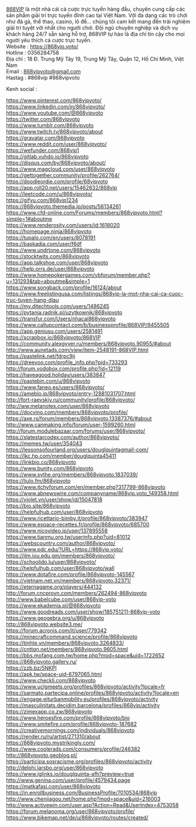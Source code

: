 <a href="https://868vip.voto/">868VIP</a> là một nhà cái cá cược trực tuyến hàng đầu, chuyên cung cấp các sản phẩm giải trí trực tuyến đỉnh cao tại Việt Nam. Với đa dạng các trò chơi như đá gà, thể thao, casino, lô đề… chúng tôi cam kết mang đến trải nghiệm giải trí tuyệt vời nhất cho người chơi. Đội ngũ chuyên nghiệp và dịch vụ khách hàng 24/7 sẵn sàng hỗ trợ, 868VIP tự hào là địa chỉ tin cậy cho mọi người yêu thích cá cược trực tuyến.<br>
Website : <a href="https://868vip.voto/">https://868vip.voto/</a><br>
Hotline : 0356284758<br>
Địa chỉ : 18 Đ. Trung Mỹ Tây 19, Trung Mỹ Tây, Quận 12, Hồ Chí Minh, Việt Nam<br>
Email : 868vipvoto@gmail.com<br>
Hastag : #868vip #868vipvoto<br>

Kenh social :<br>


<a href="https://www.pinterest.com/868vipvoto/">https://www.pinterest.com/868vipvoto/</a><br>
<a href="https://www.linkedin.com/in/868vipvoto/">https://www.linkedin.com/in/868vipvoto/</a><br>
<a href="https://www.youtube.com/@868vipvoto">https://www.youtube.com/@868vipvoto</a><br>
<a href="https://twitter.com/868vipvoto">https://twitter.com/868vipvoto</a><br>
<a href="https://www.tumblr.com/868vipvoto">https://www.tumblr.com/868vipvoto</a><br>
<a href="https://www.twitch.tv/868vipvoto/about">https://www.twitch.tv/868vipvoto/about</a><br>
<a href="https://gravatar.com/868vipvoto">https://gravatar.com/868vipvoto</a><br>
<a href="https://www.reddit.com/user/868vipvoto/">https://www.reddit.com/user/868vipvoto/</a><br>
<a href="https://wefunder.com/868vip1">https://wefunder.com/868vip1</a><br>
<a href="https://gitlab.vuhdo.io/868vipvoto">https://gitlab.vuhdo.io/868vipvoto</a><br>
<a href="https://disqus.com/by/868vipvoto/about/">https://disqus.com/by/868vipvoto/about/</a><br>
<a href="https://www.magcloud.com/user/868vipvoto">https://www.magcloud.com/user/868vipvoto</a><br>
<a href="https://gettogether.community/profile/262764/">https://gettogether.community/profile/262764/</a><br>
<a href="https://doodleordie.com/profile/68vipvoto">https://doodleordie.com/profile/68vipvoto</a><br>
<a href="https://app.roll20.net/users/15462832/868vip">https://app.roll20.net/users/15462832/868vip</a><br>
<a href="https://leetcode.com/u/868vipvoto/">https://leetcode.com/u/868vipvoto/</a><br>
<a href="https://gifyu.com/868vip1234">https://gifyu.com/868vip1234</a><br>
<a href="https://868vipvoto.themedia.jp/posts/56134261">https://868vipvoto.themedia.jp/posts/56134261</a><br>
<a href="https://www.cfd-online.com/Forums/members/868vipvoto.html?simple=1#aboutme">https://www.cfd-online.com/Forums/members/868vipvoto.html?simple=1#aboutme</a><br>
<a href="https://www.renderosity.com/users/id:1618020">https://www.renderosity.com/users/id:1618020</a><br>
<a href="https://homepage.ninja/868vipvoto">https://homepage.ninja/868vipvoto</a><br>
<a href="https://tupalo.com/en/users/8078191">https://tupalo.com/en/users/8078191</a><br>
<a href="https://baskadia.com/user/f6df">https://baskadia.com/user/f6df</a><br>
<a href="https://www.undrtone.com/868vipvoto">https://www.undrtone.com/868vipvoto</a><br>
<a href="https://stocktwits.com/868vipvoto">https://stocktwits.com/868vipvoto</a><br>
<a href="https://app.talkshoe.com/user/868vipvoto">https://app.talkshoe.com/user/868vipvoto</a><br>
<a href="https://help.orrs.de/user/868vipvoto">https://help.orrs.de/user/868vipvoto</a><br>
<a href="https://www.homepokergames.com/vbforum/member.php?u=131293&tab=aboutme&simple=1">https://www.homepokergames.com/vbforum/member.php?u=131293&tab=aboutme&simple=1</a><br>
<a href="https://www.songback.com/profile/16124/about">https://www.songback.com/profile/16124/about</a><br>
<a href="https://www.freelistingusa.com/listings/868vip-la-mot-nha-cai-ca-cuoc-truc-tuyen-hang-djau">https://www.freelistingusa.com/listings/868vip-la-mot-nha-cai-ca-cuoc-truc-tuyen-hang-djau</a><br>
<a href="https://my.djtechtools.com/users/1486245">https://my.djtechtools.com/users/1486245</a><br>
<a href="https://pytania.radnik.pl/uzytkownik/868vipvoto">https://pytania.radnik.pl/uzytkownik/868vipvoto</a><br>
<a href="https://transfur.com/Users/nhacai868vipvoto">https://transfur.com/Users/nhacai868vipvoto</a><br>
<a href="https://www.callupcontact.com/b/businessprofile/868VIP/9455505">https://www.callupcontact.com/b/businessprofile/868VIP/9455505</a><br>
<a href="https://app.geniusu.com/users/2581491">https://app.geniusu.com/users/2581491</a><br>
<a href="https://scrapbox.io/868vipvoto/868VIP">https://scrapbox.io/868vipvoto/868VIP</a><br>
<a href="https://community.alexgyver.ru/members/868vipvoto.90955/#about">https://community.alexgyver.ru/members/868vipvoto.90955/#about</a><br>
<a href="http://www.aunetads.com/view/item-2548191-868VIP.html">http://www.aunetads.com/view/item-2548191-868VIP.html</a><br>
<a href="https://pastelink.net/fdrpc9ji">https://pastelink.net/fdrpc9ji</a><br>
<a href="https://dreevoo.com/profile_info.php?pid=733293">https://dreevoo.com/profile_info.php?pid=733293</a><br>
<a href="http://forum.vodobox.com/profile.php?id=12119">http://forum.vodobox.com/profile.php?id=12119</a><br>
<a href="https://haveagood.holiday/users/383847">https://haveagood.holiday/users/383847</a><br>
<a href="https://pastebin.com/u/868vipvoto">https://pastebin.com/u/868vipvoto</a><br>
<a href="https://www.faneo.es/users/868vipvoto/">https://www.faneo.es/users/868vipvoto/</a><br>
<a href="https://ameblo.jp/868vipvoto/entry-12881031707.html">https://ameblo.jp/868vipvoto/entry-12881031707.html</a><br>
<a href="http://fort-raevskiy.ru/community/profile/868vipvoto/">http://fort-raevskiy.ru/community/profile/868vipvoto/</a><br>
<a href="http://ww.metanotes.com/user/868vipvoto">http://ww.metanotes.com/user/868vipvoto</a><br>
<a href="https://docvino.com/members/868vipvoto/profile/">https://docvino.com/members/868vipvoto/profile/</a><br>
<a href="https://axe.rs/forum/members/868vipvoto.13387376/#about">https://axe.rs/forum/members/868vipvoto.13387376/#about</a><br>
<a href="http://www.canmaking.info/forum/user-1599260.html">http://www.canmaking.info/forum/user-1599260.html</a><br>
<a href="http://forum.modulebazaar.com/forums/user/868vipvoto/">http://forum.modulebazaar.com/forums/user/868vipvoto/</a><br>
<a href="https://slatestarcodex.com/author/868vipvoto/">https://slatestarcodex.com/author/868vipvoto/</a><br>
<a href="https://memes.tw/user/354043">https://memes.tw/user/354043</a><br>
<a href="https://lessonsofourland.org/users/douglquintagmail-com/">https://lessonsofourland.org/users/douglquintagmail-com/</a><br>
<a href="https://lkc.hp.com/member/douglquinta45411">https://lkc.hp.com/member/douglquinta45411</a><br>
<a href="https://linkbio.co/868vipvoto">https://linkbio.co/868vipvoto</a><br>
<a href="https://www.bunity.com/868vipvoto">https://www.bunity.com/868vipvoto</a><br>
<a href="https://www.sythe.org/members/868vipvoto.1837039/">https://www.sythe.org/members/868vipvoto.1837039/</a><br>
<a href="https://liulo.fm/868vipvoto">https://liulo.fm/868vipvoto</a><br>
<a href="https://www.itchyforum.com/en/member.php?317799-868vipvoto">https://www.itchyforum.com/en/member.php?317799-868vipvoto</a><br>
<a href="https://www.abnewswire.com/companyname/868vip.voto_149358.html">https://www.abnewswire.com/companyname/868vip.voto_149358.html</a><br>
<a href="https://violet.vn/user/show/id/15047818">https://violet.vn/user/show/id/15047818</a><br>
<a href="https://bio.site/868vipvoto">https://bio.site/868vipvoto</a><br>
<a href="https://helpfulhub.com/user/868vipvoto">https://helpfulhub.com/user/868vipvoto</a><br>
<a href="https://www.ricettario-bimby.it/profile/868vipvoto/383947">https://www.ricettario-bimby.it/profile/868vipvoto/383947</a><br>
<a href="https://www.espace-recettes.fr/profile/868vipvoto/685700">https://www.espace-recettes.fr/profile/868vipvoto/685700</a><br>
<a href="https://www.nicovideo.jp/user/137895558">https://www.nicovideo.jp/user/137895558</a><br>
<a href="https://www.tianmu.org.tw/userinfo.php?uid=81012">https://www.tianmu.org.tw/userinfo.php?uid=81012</a><br>
<a href="https://webscountry.com/author/868vipvoto/">https://webscountry.com/author/868vipvoto/</a><br>
<a href="https://www.pdc.edu/?URL=https://868vip.voto/">https://www.pdc.edu/?URL=https://868vip.voto/</a><br>
<a href="https://ilm.iou.edu.gm/members/868vipvoto/">https://ilm.iou.edu.gm/members/868vipvoto/</a><br>
<a href="https://schoolido.lu/user/868vipvoto/">https://schoolido.lu/user/868vipvoto/</a><br>
<a href="https://helpfulhub.com/user/868vipvoto/wall">https://helpfulhub.com/user/868vipvoto/wall</a><br>
<a href="https://www.dotafire.com/profile/868vipvoto-145567">https://www.dotafire.com/profile/868vipvoto-145567</a><br>
<a href="https://vietnam.net.vn/members/868vipvoto.32371/">https://vietnam.net.vn/members/868vipvoto.32371/</a><br>
<a href="https://eternagame.org/players/444132">https://eternagame.org/players/444132</a><br>
<a href="http://forum.cncprovn.com/members/262494-868vipvoto">http://forum.cncprovn.com/members/262494-868vipvoto</a><br>
<a href="http://www.babelcube.com/user/868vip-voto">http://www.babelcube.com/user/868vip-voto</a><br>
<a href="https://www.ekademia.pl/@868vipvoto">https://www.ekademia.pl/@868vipvoto</a><br>
<a href="https://www.goodreads.com/user/show/185751211-868vip-voto">https://www.goodreads.com/user/show/185751211-868vip-voto</a><br>
<a href="https://www.geogebra.org/u/868vipvoto">https://www.geogebra.org/u/868vipvoto</a><br>
<a href="http://868vipvoto.website3.me/">http://868vipvoto.website3.me/</a><br>
<a href="https://forum.acronis.com/it/user/779342">https://forum.acronis.com/it/user/779342</a><br>
<a href="https://minecraftcommand.science/profile/868vipvoto">https://minecraftcommand.science/profile/868vipvoto</a><br>
<a href="https://tinhte.vn/members/868vipvoto.3264833/">https://tinhte.vn/members/868vipvoto.3264833/</a><br>
<a href="https://cnttqn.net/members/868vipvoto.9605.html">https://cnttqn.net/members/868vipvoto.9605.html</a><br>
<a href="https://bbs.mofang.com.tw/home.php?mod=space&uid=1722652">https://bbs.mofang.com.tw/home.php?mod=space&uid=1722652</a><br>
<a href="https://868vipvoto.gallery.ru/">https://868vipvoto.gallery.ru/</a><br>
<a href="https://zzb.bz/5NKPl">https://zzb.bz/5NKPl</a><br>
<a href="https://apk.tw/space-uid-6797065.html">https://apk.tw/space-uid-6797065.html</a><br>
<a href="https://www.checkli.com/868vipvoto">https://www.checkli.com/868vipvoto</a><br>
<a href="https://www.uclgmeets.org/profiles/868vipvoto/activity?locale=fr">https://www.uclgmeets.org/profiles/868vipvoto/activity?locale=fr</a><br>
<a href="https://sarmato.partecipa.online/profiles/868vipvoto/activity?locale=en">https://sarmato.partecipa.online/profiles/868vipvoto/activity?locale=en</a><br>
<a href="https://engage.eiturbanmobility.eu/profiles/868vipvoto/activity">https://engage.eiturbanmobility.eu/profiles/868vipvoto/activity</a><br>
<a href="https://masculinitats.decidim.barcelona/profiles/868vip/activity">https://masculinitats.decidim.barcelona/profiles/868vip/activity</a><br>
<a href="https://zimexapp.co.zw/868vipvoto">https://zimexapp.co.zw/868vipvoto</a><br>
<a href="https://www.heroesfire.com/profile/868vipvoto/bio">https://www.heroesfire.com/profile/868vipvoto/bio</a><br>
<a href="https://www.smitefire.com/profile/868vipvoto-187682">https://www.smitefire.com/profile/868vipvoto-187682</a><br>
<a href="https://creativemornings.com/individuals/868vipvoto">https://creativemornings.com/individuals/868vipvoto</a><br>
<a href="https://render.ru/ru/artist/271310/about">https://render.ru/ru/artist/271310/about</a><br>
<a href="https://868vipvoto.mystrikingly.com/">https://868vipvoto.mystrikingly.com/</a><br>
<a href="https://www.coolerads.com/consumers/profile/246382">https://www.coolerads.com/consumers/profile/246382</a><br>
<a href="http://868vipvoto.geoblog.pl/">http://868vipvoto.geoblog.pl/</a><br>
<a href="https://participa.sosracisme.org/profiles/868vipvoto/activity">https://participa.sosracisme.org/profiles/868vipvoto/activity</a><br>
<a href="http://delphi.larsbo.org/user/868vipvoto">http://delphi.larsbo.org/user/868vipvoto</a><br>
<a href="https://www.iglinks.io/douglquinta-afh?preview=true">https://www.iglinks.io/douglquinta-afh?preview=true</a><br>
<a href="http://www.genina.com/user/profile/4579434.page">http://www.genina.com/user/profile/4579434.page</a><br>
<a href="https://matkafasi.com/user/868vipvoto">https://matkafasi.com/user/868vipvoto</a><br>
<a href="https://in.enrollbusiness.com/BusinessProfile/7010534/868vip">https://in.enrollbusiness.com/BusinessProfile/7010534/868vip</a><br>
<a href="http://www.chenjiagou.net/home.php?mod=space&uid=216003">http://www.chenjiagou.net/home.php?mod=space&uid=216003</a><br>
<a href="http://www.activewin.com/user.asp?Action=Read&UserIndex=4753058">http://www.activewin.com/user.asp?Action=Read&UserIndex=4753058</a><br>
<a href="https://forum.melanoma.org/user/868vipvoto/profile/">https://forum.melanoma.org/user/868vipvoto/profile/</a><br>
<a href="https://www.bikemap.net/de/u/868vipvoto/routes/created/">https://www.bikemap.net/de/u/868vipvoto/routes/created/</a>
